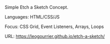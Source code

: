 Simple Etch a Sketch Concept.

Languages: HTML/CSS/JS

Focus: CSS Grid, Event Listeners, Arrays, Loops

URL: https://leogourrier.github.io/etch-a-sketch/
